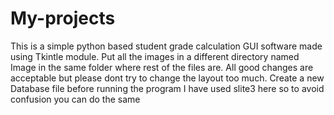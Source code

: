 # My-projects
This is a simple python based student grade calculation GUI software made using Tkintle module. 
Put all the images in a different directory named Image in the same folder where rest of the files are.
All good changes are acceptable but please dont try to change the layout too much.
Create a new Database file before running the program I have used slite3 here so to avoid confusion you can do the same
